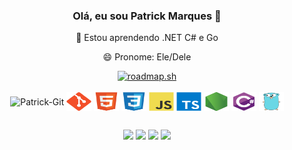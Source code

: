 <div align="center">
  <h3>Olá, eu sou Patrick Marques 👋</h3>
  <div>
    <p>🌱 Estou aprendendo .NET C# e Go</p>
    <p>😄 Pronome: Ele/Dele</p>
  </div>
</div>

<!--
### Olá, eu sou Patrick Marques 👋
  
  - 🌱 Estou aprendendo .NET C# e Go.
  - 😄 Pronome: Ele/Dele
-->

<div align="center">
  <a href="https://roadmap.sh"><img src="https://api.roadmap.sh/v1-badge/wide/659461eeae22c12523111485?variant=dark&roadmaps=golang%2Csql%2Cbackend%2Csoftware-architect" alt="roadmap.sh"/></a>
</div>

<!--
<div align="center">
  <a href="https://github.com/PkMs7">
  <img height="180em" src="https://github-readme-stats-git-masterrstaa-rickstaa.vercel.app/api?username=PkMs7&&show_icons=true&theme=dark"/>
  <img height="180em" src="https://github-readme-stats-git-masterrstaa-rickstaa.vercel.app/api/top-langs/?username=PkMs7&layout=compact&langs_count=7&theme=dark"/>
</div>
-->

<div style="display: inline_block" align="center"><br>
  <img align="center" alt="Patrick-Git" height="30" width="40" src="https://cdn.jsdelivr.net/gh/devicons/devicon/icons/vscode/vscode-original.svg">
  <img align="center" alt="Patrick-Git" height="30" width="40" src="https://raw.githubusercontent.com/devicons/devicon/master/icons/git/git-original.svg">
  <img align="center" alt="Patrick-HTML" height="30" width="40" src="https://raw.githubusercontent.com/devicons/devicon/master/icons/html5/html5-original.svg">
  <img align="center" alt="Patrick-CSS" height="30" width="40" src="https://raw.githubusercontent.com/devicons/devicon/master/icons/css3/css3-original.svg">
  <img align="center" alt="Patrick-Js" height="30" width="40" src="https://raw.githubusercontent.com/devicons/devicon/master/icons/javascript/javascript-original.svg">
  <img align="center" alt="Patrick-Ts" height="30" width="40" src="https://raw.githubusercontent.com/devicons/devicon/master/icons/typescript/typescript-original.svg">
  <img align="center" alt="Patrick-Angular" height="30" width="40" src="https://raw.githubusercontent.com/devicons/devicon/master/icons/nodejs/nodejs-original.svg">
  <img align="center" alt="Patrick-Csharp" height="30" width="40" src="https://raw.githubusercontent.com/devicons/devicon/master/icons/csharp/csharp-original.svg">
  <img align="center" alt="Patrick-Csharp" height="30" width="40" src="https://raw.githubusercontent.com/devicons/devicon/master/icons/go/go-original.svg">
  <!--<img align="center" alt="Patrick-Angular" height="30" width="40" src="https://raw.githubusercontent.com/devicons/devicon/master/icons/angularjs/angularjs-original.svg">
  <img align="center" alt="Patrick-React" height="30" width="40" src="https://raw.githubusercontent.com/devicons/devicon/master/icons/react/react-original.svg">
  <img align="center" alt="Patrick-Python" height="30" width="40" src="https://raw.githubusercontent.com/devicons/devicon/master/icons/python/python-original.svg">
  <img align="center" alt="Patrick-Java" height="30" width="40" src="https://raw.githubusercontent.com/devicons/devicon/master/icons/java/java-original.svg">-->
</div>
  
  ##
 
<div align="center">
   <a href="https://linktr.ee/patrickmarques_pk" target="_blank"><img src="https://img.shields.io/badge/Linktree-43e660?style=for-the-badge&logo=linktree&logoColor=white"></a>
  <a href="https://www.instagram.com/pkmarques7/" target="_blank"><img src="https://img.shields.io/badge/-Instagram-%23E4405F?style=for-the-badge&logo=instagram&logoColor=white"></a>
  <a href="https://www.linkedin.com/in/patrick-marques-0290b489/" target="_blank"><img src="https://img.shields.io/badge/-LinkedIn-%230077B5?style=for-the-badge&logo=linkedin&logoColor=white"></a>
  <a href = "mailto:patrickmarques_adm@outlook.com" target="_blank"><img src="https://img.shields.io/badge/-Outlook-0078d4?style=for-the-badge&logo=microsoft&logoColor=white"></a>
 </div>
